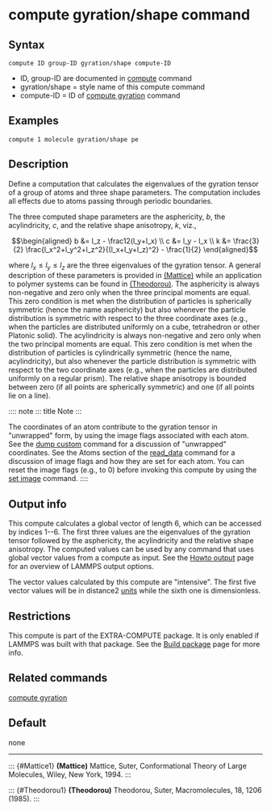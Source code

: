 # compute gyration/shape command

## Syntax

``` LAMMPS
compute ID group-ID gyration/shape compute-ID
```

-   ID, group-ID are documented in [compute](compute) command
-   gyration/shape = style name of this compute command
-   compute-ID = ID of [compute gyration](compute_gyration) command

## Examples

``` LAMMPS
compute 1 molecule gyration/shape pe
```

## Description

Define a computation that calculates the eigenvalues of the gyration
tensor of a group of atoms and three shape parameters. The computation
includes all effects due to atoms passing through periodic boundaries.

The three computed shape parameters are the asphericity, $b$, the
acylindricity, $c$, and the relative shape anisotropy, $k$, viz.,

$$\begin{aligned}
b &= l_z - \frac12(l_y+l_x) \\
c &= l_y - l_x \\
k &= \frac{3}{2} \frac{l_x^2+l_y^2+l_z^2}{(l_x+l_y+l_z)^2} - \frac{1}{2}
\end{aligned}$$

where $l_x \le l_y \le l_z$ are the three eigenvalues of the gyration
tensor. A general description of these parameters is provided in
[(Mattice)](Mattice1) while an application to polymer systems can be
found in [(Theodorou)](Theodorou1). The asphericity is always
non-negative and zero only when the three principal moments are equal.
This zero condition is met when the distribution of particles is
spherically symmetric (hence the name asphericity) but also whenever the
particle distribution is symmetric with respect to the three coordinate
axes (e.g., when the particles are distributed uniformly on a cube,
tetrahedron or other Platonic solid). The acylindricity is always
non-negative and zero only when the two principal moments are equal.
This zero condition is met when the distribution of particles is
cylindrically symmetric (hence the name, acylindricity), but also
whenever the particle distribution is symmetric with respect to the two
coordinate axes (e.g., when the particles are distributed uniformly on a
regular prism). The relative shape anisotropy is bounded between zero
(if all points are spherically symmetric) and one (if all points lie on
a line).

:::: note
::: title
Note
:::

The coordinates of an atom contribute to the gyration tensor in
\"unwrapped\" form, by using the image flags associated with each atom.
See the [dump custom](dump) command for a discussion of \"unwrapped\"
coordinates. See the Atoms section of the [read_data](read_data) command
for a discussion of image flags and how they are set for each atom. You
can reset the image flags (e.g., to 0) before invoking this compute by
using the [set image](set) command.
::::

## Output info

This compute calculates a global vector of length 6, which can be
accessed by indices 1\--6. The first three values are the eigenvalues of
the gyration tensor followed by the asphericity, the acylindricity and
the relative shape anisotropy. The computed values can be used by any
command that uses global vector values from a compute as input. See the
[Howto output](Howto_output) page for an overview of LAMMPS output
options.

The vector values calculated by this compute are \"intensive\". The
first five vector values will be in distance$2$ [units](units) while the
sixth one is dimensionless.

## Restrictions

This compute is part of the EXTRA-COMPUTE package. It is only enabled if
LAMMPS was built with that package. See the [Build
package](Build_package) page for more info.

## Related commands

[compute gyration](compute_gyration)

## Default

none

------------------------------------------------------------------------

::: {#Mattice1}
**(Mattice)** Mattice, Suter, Conformational Theory of Large Molecules,
Wiley, New York, 1994.
:::

::: {#Theodorou1}
**(Theodorou)** Theodorou, Suter, Macromolecules, 18, 1206 (1985).
:::
